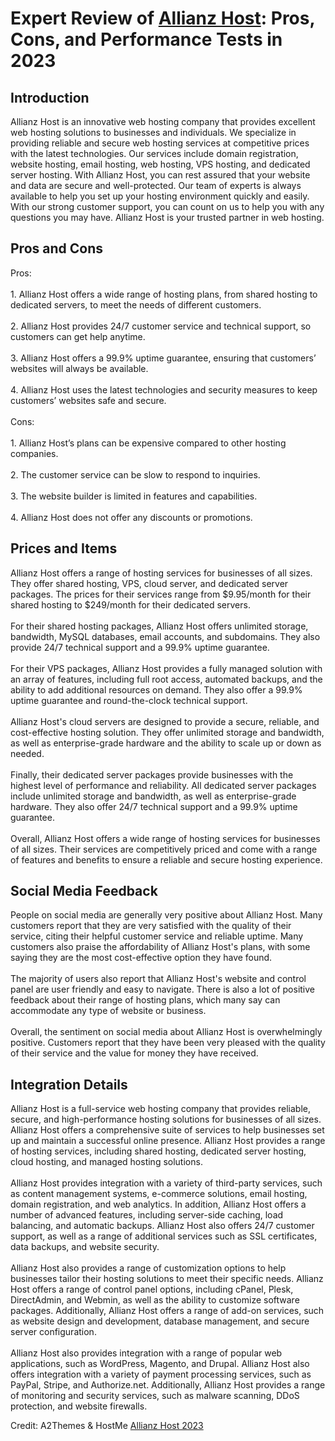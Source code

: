 <h1>Expert Review of <a href="https://a2themes.com/allianz-host-reviews">Allianz Host</a>: Pros, Cons, and Performance Tests in 2023</h1>
<h2>Introduction</h2>
Allianz Host is an innovative web hosting company that provides excellent web hosting solutions to businesses and individuals. We specialize in providing reliable and secure web hosting services at competitive prices with the latest technologies. Our services include domain registration, website hosting, email hosting, web hosting, VPS hosting, and dedicated server hosting. With Allianz Host, you can rest assured that your website and data are secure and well-protected. Our team of experts is always available to help you set up your hosting environment quickly and easily. With our strong customer support, you can count on us to help you with any questions you may have. Allianz Host is your trusted partner in web hosting.
<h2>Pros and Cons</h2>
Pros:<br><br>1. Allianz Host offers a wide range of hosting plans, from shared hosting to dedicated servers, to meet the needs of different customers.<br><br>2. Allianz Host provides 24/7 customer service and technical support, so customers can get help anytime.<br><br>3. Allianz Host offers a 99.9% uptime guarantee, ensuring that customers’ websites will always be available.<br><br>4. Allianz Host uses the latest technologies and security measures to keep customers’ websites safe and secure.<br><br>Cons:<br><br>1. Allianz Host’s plans can be expensive compared to other hosting companies.<br><br>2. The customer service can be slow to respond to inquiries.<br><br>3. The website builder is limited in features and capabilities.<br><br>4. Allianz Host does not offer any discounts or promotions.
<h2>Prices and Items</h2>
Allianz Host offers a range of hosting services for businesses of all sizes. They offer shared hosting, VPS, cloud server, and dedicated server packages. The prices for their services range from $9.95/month for their shared hosting to $249/month for their dedicated servers. <br><br>For their shared hosting packages, Allianz Host offers unlimited storage, bandwidth, MySQL databases, email accounts, and subdomains. They also provide 24/7 technical support and a 99.9% uptime guarantee. <br><br>For their VPS packages, Allianz Host provides a fully managed solution with an array of features, including full root access, automated backups, and the ability to add additional resources on demand. They also offer a 99.9% uptime guarantee and round-the-clock technical support. <br><br>Allianz Host's cloud servers are designed to provide a secure, reliable, and cost-effective hosting solution. They offer unlimited storage and bandwidth, as well as enterprise-grade hardware and the ability to scale up or down as needed. <br><br>Finally, their dedicated server packages provide businesses with the highest level of performance and reliability. All dedicated server packages include unlimited storage and bandwidth, as well as enterprise-grade hardware. They also offer 24/7 technical support and a 99.9% uptime guarantee. <br><br>Overall, Allianz Host offers a wide range of hosting services for businesses of all sizes. Their services are competitively priced and come with a range of features and benefits to ensure a reliable and secure hosting experience.
<h2>Social Media Feedback</h2>
People on social media are generally very positive about Allianz Host. Many customers report that they are very satisfied with the quality of their service, citing their helpful customer service and reliable uptime. Many customers also praise the affordability of Allianz Host's plans, with some saying they are the most cost-effective option they have found.<br><br>The majority of users also report that Allianz Host's website and control panel are user friendly and easy to navigate. There is also a lot of positive feedback about their range of hosting plans, which many say can accommodate any type of website or business.<br><br>Overall, the sentiment on social media about Allianz Host is overwhelmingly positive. Customers report that they have been very pleased with the quality of their service and the value for money they have received.
<h2>Integration Details</h2>
Allianz Host is a full-service web hosting company that provides reliable, secure, and high-performance hosting solutions for businesses of all sizes. Allianz Host offers a comprehensive suite of services to help businesses set up and maintain a successful online presence. Allianz Host provides a range of hosting services, including shared hosting, dedicated server hosting, cloud hosting, and managed hosting solutions.<br><br>Allianz Host provides integration with a variety of third-party services, such as content management systems, e-commerce solutions, email hosting, domain registration, and web analytics. In addition, Allianz Host offers a number of advanced features, including server-side caching, load balancing, and automatic backups. Allianz Host also offers 24/7 customer support, as well as a range of additional services such as SSL certificates, data backups, and website security.<br><br>Allianz Host also provides a range of customization options to help businesses tailor their hosting solutions to meet their specific needs. Allianz Host offers a range of control panel options, including cPanel, Plesk, DirectAdmin, and Webmin, as well as the ability to customize software packages. Additionally, Allianz Host offers a range of add-on services, such as website design and development, database management, and secure server configuration.<br><br>Allianz Host also provides integration with a range of popular web applications, such as WordPress, Magento, and Drupal. Allianz Host also offers integration with a variety of payment processing services, such as PayPal, Stripe, and Authorize.net. Additionally, Allianz Host provides a range of monitoring and security services, such as malware scanning, DDoS protection, and website firewalls.
<p>Credit: A2Themes & HostMe <a href="https://a2themes.com/allianz-host-reviews">Allianz Host 2023</a></p>